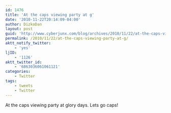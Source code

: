 ```yaml
---
id: 1476
title: 'At the caps viewing party at g'
date: '2010-11-22T20:14:09-04:00'
author: DizkoDan
layout: post
guid: 'http://www.cyberjunx.com/blog/archives/2010/11/22/at-the-caps-viewing-party-at-g/'
permalink: /2010/11/22/at-the-caps-viewing-party-at-g/
aktt_notify_twitter:
    - 'yes'
ljID:
    - '1126'
aktt_twitter_id:
    - '6863036061061121'
categories:
    - Twitter
tags:
    - tweets
    - Twitter
---
```


At the caps viewing party at glory days. Lets go caps!